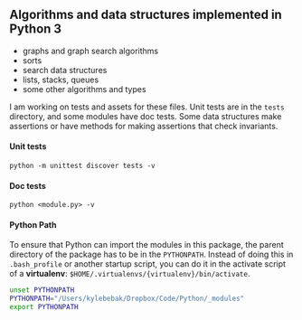 ## Algorithms and data structures implemented in Python 3

- graphs and graph search algorithms
- sorts
- search data structures
- lists, stacks, queues
- some other algorithms and types

I am working on tests and assets for these files. Unit tests are in the `tests` directory, and some modules have doc tests. Some data structures make assertions or have methods for making assertions that check invariants.

#### Unit tests
`python -m unittest discover tests -v`

#### Doc tests
`python <module.py> -v`

#### Python Path
To ensure that Python can import the modules in this package, the parent directory of the package has to be in the `PYTHONPATH`. Instead of doing this in `.bash_profile` or another startup script, you can do it in the activate script of a __virtualenv__: `$HOME/.virtualenvs/{virtualenv}/bin/activate`.

~~~sh
unset PYTHONPATH
PYTHONPATH="/Users/kylebebak/Dropbox/Code/Python/_modules"
export PYTHONPATH
~~~
